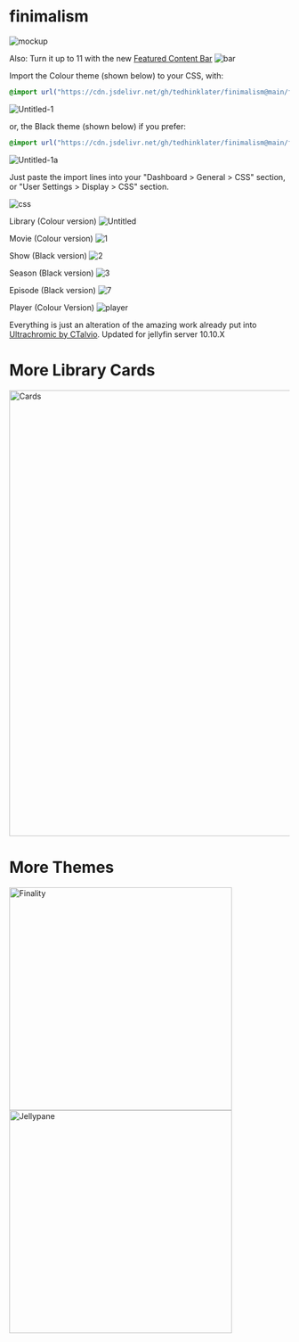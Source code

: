 # finimalism
![mockup](https://i.imgur.com/TvTV8jq.jpeg)

Also: Turn it up to 11 with the new [Featured Content Bar](https://github.com/tedhinklater/Jellyfin-Featured-Content-Bar) 
![bar](https://github.com/user-attachments/assets/f2c45f47-3530-4525-9f89-fe4e96c7676f)

Import the Colour theme (shown below) to your CSS, with:

```css
@import url("https://cdn.jsdelivr.net/gh/tedhinklater/finimalism@main/finimalism7.css");

```

![Untitled-1](https://github.com/user-attachments/assets/2f3d02b8-d5bd-4a8b-a9cd-79f5a11f9319)

or, the Black theme (shown below) if you prefer:

```css
@import url("https://cdn.jsdelivr.net/gh/tedhinklater/finimalism@main/finimalism-just-black.css");

```

![Untitled-1a](https://github.com/user-attachments/assets/d7a12567-2d5a-4d56-bd6f-60b80b65a86f)

Just paste the import lines into your "Dashboard > General > CSS" section, or "User Settings > Display > CSS" section.

![css](https://github.com/user-attachments/assets/f137ab3d-5ab1-431c-ad2f-9541145f9e8d)

Library (Colour version)
![Untitled](https://github.com/user-attachments/assets/04d8c11e-f825-4742-b384-78f0c99c038c)

Movie (Colour version)
![1](https://github.com/user-attachments/assets/3be8693c-8fd4-4a07-9ddd-94aef08a7633)

Show (Black version)
![2](https://github.com/user-attachments/assets/c42d1f08-c240-4055-adc4-963e1c75fa38)

Season (Black version)
![3](https://github.com/user-attachments/assets/dd731808-7da7-4795-9b32-d25569ffd953)

Episode (Black version)
![7](https://github.com/user-attachments/assets/740b97f2-f653-4cf9-9141-65391742bbe8)

Player (Colour Version)
![player](https://github.com/user-attachments/assets/c1566c4a-ef47-4306-9131-b229f2adf8c3)

Everything is just an alteration of the amazing work already put into [Ultrachromic by CTalvio](https://github.com/CTalvio/Ultrachromic). Updated for jellyfin server 10.10.X

# More Library Cards 
<a href="https://github.com/Phantomwise/jellyfin-custom-thumbnails-collection"><img src="https://i.imgur.com/aWUsxMG.png" alt="Cards" width="800"/></a>

# More Themes

<a href="https://github.com/tedhinklater/finality"><img src="https://i.imgur.com/54wZsvH.png" alt="Finality" width="400"/></a> 
<a href="https://github.com/tedhinklater/Jellypane"><img src="https://i.imgur.com/RHFcIA9.png" alt="Jellypane" width="400"/></a>
